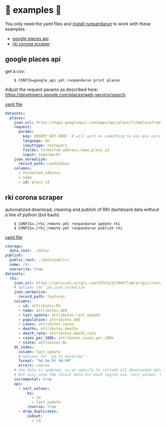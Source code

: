 # :panda_face: examples :panda_face:

You only need the yaml files and [install runpandarun](https://github.com/simonwoerpel/runpandarun#installation)
to work with these examples.

- [google places api](#google-places-api)
- [rki corona scraper](#rki-corona-scraper)


## google places api


get a csv:

        $ CONFIG=google_api.yml runpandarun print places

Adjust the request params as described here: https://developers.google.com/places/web-service/search

[yaml file](./google_api.yml)

```yaml
datasets:
  places:
    json_url: https://maps.googleapis.com/maps/api/place/findplacefromtext/json
    request:
      params:
        key: INSERT KEY HERE  # will work on something to ues env vars here...
        language: de
        inputtype: textquery
        fields: formatted_address,name,place_id
        input: Supermarkt
    json_normalize:
      record_path: candidates
    columns:
      - formatted_address
      - name
      - id: place_id
```

## rki corona scraper

automatized download, cleaning and publish of RKI dashboard data without a line
of python (but bash):

        $ CONFIG=./rki_remote.yml runpandarun update rki
        $ CONFIG=./rki_remote.yml runpandarun publish rki

[yaml file](./rki_remote.yml)

```yaml
storage:
  data_root: ./data/
publish:
  public_root: ./data/public/
  name: rki
  overwrite: true
datasets:
  rki:
    json_url: https://services.arcgis.com/5T5nSi527N4F7luB/arcgis/rest/services/Historic_adm0_v3/FeatureServer/0/query?f=json&where=1%3D1&returnGeometry=false&spatialRel=esriSpatialRelIntersects&outFields=OBJECTID%2CNewCase%2CDateOfDataEntry&orderByFields=DateOfDataEntry%20asc&resultOffset=0&resultRecordCount=2000&cacheHint=true
    # options for `pd.json_normalize`
    json_normalize:
      record_path: features
    columns:
      - id: attributes.RS
      - name: attributes.GEN
      - last_update: attributes.last_update
      - population: attributes.EWZ
      - cases: attributes.cases
      - deaths: attributes.deaths
      - death_rate: attributes.death_rate
      - cases_per_100k: attributes.cases_per_100k
      - state: attributes.BL
    dt_index:
      column: last_update
      # options for `pd.to_datetime`:
      format: "%d.%m.%Y %H:%M"
      errors: coerce
    # the data is updated, so we specify to include all downloaded data
    # but only show the latest data for each region via `sort_values` & `drop_duplicates`
    incremental: true
    ops:
      - sort_values:
          by:
            - id
            - last_update
          reverse: true
      - drop_duplicates:
          subset:
            - id
```
